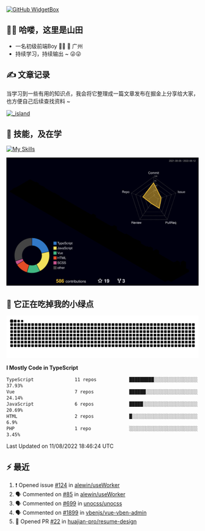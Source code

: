 [![GitHub WidgetBox](https://github-widgetbox.vercel.app/api/profile?username=qc2168&data=followers,repositories,stars,commits)](https://github.com/qc2168/github-widgetbox)

## 🙋‍♂️ 哈喽，这里是山田

- 一名初级前端Boy 👨‍💻 📍 广州
- 持续学习，持续输出 ~ 😜😜

## ✍️ 文章记录
当学习到一些有用的知识点，我会将它整理成一篇文章发布在掘金上分享给大家，也方便自己后续查找资料 ~

[![_island](https://lf3-cdn-tos.bytescm.com/obj/static/xitu_juejin_web/e08da34488b114bd4c665ba2fa520a31.svg)
](https://juejin.cn/user/2858385965322935/posts)

## 🚀 技能，及在学

[![My Skills](https://skillicons.dev/icons?i=vite,tailwind,vue,react,electron,webpack,nodejs,php,wasm,python)](https://github.com/qc2168)


![rainbow gif](https://raw.githubusercontent.com/QC2168/QC2168/10a652e4104dbb81e7061e7e21978732b4271878/profile-3d-contrib/profile-night-rainbow.svg)




## 🐍 它正在吃掉我的小绿点

![snake gif](https://raw.githubusercontent.com/QC2168/QC2168/77e198e28fb66a14643e4e58f5b713c0cc565cfd/github-contribution-grid-snake-dark.svg)

<!--START_SECTION:waka-->
**I Mostly Code in TypeScript** 

```text
TypeScript               11 repos            █████████░░░░░░░░░░░░░░░░   37.93% 
Vue                      7 repos             ██████░░░░░░░░░░░░░░░░░░░   24.14% 
JavaScript               6 repos             █████░░░░░░░░░░░░░░░░░░░░   20.69% 
HTML                     2 repos             █░░░░░░░░░░░░░░░░░░░░░░░░   6.9% 
PHP                      1 repo              ░░░░░░░░░░░░░░░░░░░░░░░░░   3.45%

```



 Last Updated on 11/08/2022 18:46:24 UTC
<!--END_SECTION:waka-->


## ⚡ 最近
<!--START_SECTION:activity-->
1. ❗️ Opened issue [#124](https://github.com/alewin/useWorker/issues/124) in [alewin/useWorker](https://github.com/alewin/useWorker)
2. 🗣 Commented on [#85](https://github.com/alewin/useWorker/issues/85) in [alewin/useWorker](https://github.com/alewin/useWorker)
3. 🗣 Commented on [#699](https://github.com/unocss/unocss/issues/699) in [unocss/unocss](https://github.com/unocss/unocss)
4. 🗣 Commented on [#1899](https://github.com/vbenjs/vue-vben-admin/issues/1899) in [vbenjs/vue-vben-admin](https://github.com/vbenjs/vue-vben-admin)
5. 💪 Opened PR [#22](https://github.com/huajian-pro/resume-design/pull/22) in [huajian-pro/resume-design](https://github.com/huajian-pro/resume-design)
<!--END_SECTION:activity-->